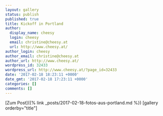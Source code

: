 ```yaml
---
layout: gallery
status: publish
published: true
title: Kickoff in Portland
author:
  display_name: cheesy
  login: cheesy
  email: christine@cheesy.at
  url: http://www.cheesy.at/
author_login: cheesy
author_email: christine@cheesy.at
author_url: http://www.cheesy.at/
wordpress_id: 32433
wordpress_url: http://www.cheesy.at/?page_id=32433
date: '2017-02-18 18:23:11 +0000'
date_gmt: '2017-02-18 17:23:11 +0000'
categories: []
comments: []
---
```


[Zum Post]({% link _posts/2017-02-18-fotos-aus-portland.md %})
[gallery orderby="title"]
